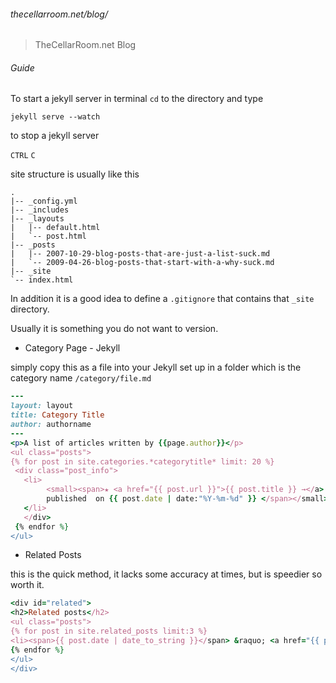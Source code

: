 ###### thecellarroom.net/blog/

> TheCellarRoom.net Blog




###### Guide

To start a jekyll server in terminal `cd` to the directory and type

    jekyll serve --watch
    
to stop a jekyll server

   `CTRL` `C`

   
site structure is usually like this

    .
    |-- _config.yml
    |-- _includes
    |-- _layouts
    |   |-- default.html
    |   `-- post.html
    |-- _posts
    |   |-- 2007-10-29-blog-posts-that-are-just-a-list-suck.md
    |   `-- 2009-04-26-blog-posts-that-start-with-a-why-suck.md
    |-- _site
    `-- index.html

In addition it is a good idea to define a `.gitignore` that contains that `_site` directory. 

Usually it is something you do not want to version.

* Category Page - Jekyll

simply copy this as a file into your Jekyll set up in a folder which is the category name `/category/file.md`


 ```ruby
---
layout: layout
title: Category Title
author: authorname
---
<p>A list of articles written by {{page.author}}</p>
<ul class="posts">
{% for post in site.categories.*categorytitle* limit: 20 %}
  <div class="post_info">
    <li>
         <small><span>★ <a href="{{ post.url }}">{{ post.title }} →</a> :
         published  on {{ post.date | date:"%Y-%m-%d" }} </span></small>
    </li>
    </div>
  {% endfor %}
</ul>
 ```

* Related Posts

this is the quick method, it lacks some accuracy at times, but is speedier so worth it.


```ruby
<div id="related">
<h2>Related posts</h2>
<ul class="posts">
{% for post in site.related_posts limit:3 %}
<li><span>{{ post.date | date_to_string }}</span> &raquo; <a href="{{ post.url }}">{{ post.title }}</a></li>
{% endfor %}
</ul>
</div>
```
